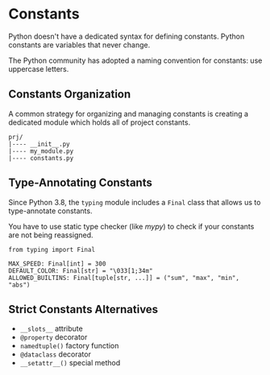 # Constants

Python doesn't have a dedicated syntax for defining constants. Python constants 
are variables that never change.

The Python community has adopted a naming convention for constants: use uppercase letters.

## Constants Organization

A common strategy for organizing and managing constants is creating a dedicated 
module which holds all of project constants.

```
prj/
|---- __init__.py
|---- my_module.py
|---- constants.py
```

## Type-Annotating Constants

Since Python 3.8, the `typing` module includes a `Final` class that allows us to 
type-annotate constants.

You have to use static type checker (like *mypy*) to check if your constants are not 
being reassigned.

```
from typing import Final

MAX_SPEED: Final[int] = 300
DEFAULT_COLOR: Final[str] = "\033[1;34m"
ALLOWED_BUILTINS: Final[tuple[str, ...]] = ("sum", "max", "min", "abs")
```

## Strict Constants Alternatives

- `__slots__` attribute
- `@property` decorator
- `namedtuple()` factory function
- `@dataclass` decorator
- `__setattr__()` special method
